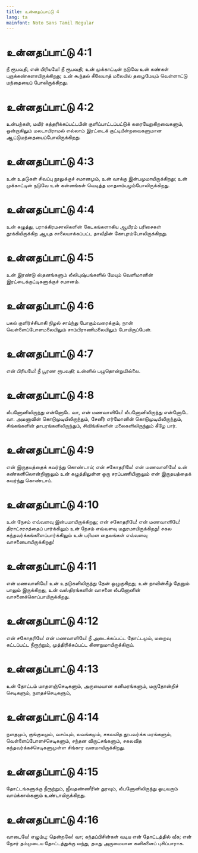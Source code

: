 ```yaml
---
title: உன்னதப்பாட்டு 4
lang: ta
mainfont: Noto Sans Tamil Regular
---
```


# உன்னதப்பாட்டு 4:1

நீ ரூபவதி, என் பிரியமே! நீ ரூபவதி; உன் முக்காட்டின் நடுவே உன் கண்கள் புறாக்கண்களாயிருக்கிறது; உன் கூந்தல் கீலேயாத் மலையில் தழைமேயும் வெள்ளாட்டு மந்தையைப் போலிருக்கிறது.

# உன்னதப்பாட்டு 4:2

உன்பற்கள், மயிர் கத்தரிக்கப்பட்டபின் குளிப்பாட்டப்பட்டுக் கரையேறுகிறவைகளும், ஒன்றாகிலும் மலடாயிராமல் எல்லாம் இரட்டைக் குட்டியீன்றவைகளுமான ஆட்டுமந்தையைப்போலிருக்கிறது.

# உன்னதப்பாட்டு 4:3

உன் உதடுகள் சிவப்பு நூலுக்குச் சமானமும், உன் வாக்கு இன்பமுமாயிருக்கிறது; உன் முக்காட்டின் நடுவே உன் கன்னங்கள் வெடித்த மாதளம்பழம்போலிருக்கிறது.

# உன்னதப்பாட்டு 4:4

உன் கழுத்து, பராக்கிரமசாலிகளின் கேடகங்களாகிய ஆயிரம் பரிசைகள் தூக்கியிருக்கிற ஆயுத சாலையாக்கப்பட்ட தாவீதின் கோபுரம்போலிருக்கிறது.

# உன்னதப்பாட்டு 4:5

உன் இரண்டு ஸ்தனங்களும் லீலிபுஷ்பங்களில் மேயும் வெளிமானின் இரட்டைக்குட்டிகளுக்குச் சமானம்.

# உன்னதப்பாட்டு 4:6

பகல் குளிர்ச்சியாகி நிழல் சாய்ந்து போகும்வரைக்கும், நான் வெள்ளைப்போளமலையிலும் சாம்பிராணிமலையிலும் போயிருப்பேன்.

# உன்னதப்பாட்டு 4:7

என் பிரியமே! நீ பூரண ரூபவதி; உன்னில் பழுதொன்றுமில்லை.

# உன்னதப்பாட்டு 4:8

லீபனோனிலிருந்து என்னோடே வா, என் மணவாளியே! லீபனோனிலிருந்து என்னோடே வா. அமனாவின் கொடுமுடியிலிருந்தும், சேனீர் எர்மோனின் கொடுமுடியிலிருந்தும், சிங்கங்களின் தாபரங்களிலிருந்தும், சிவிங்கிகளின் மலைகளிலிருந்தும் கீழே பார்.

# உன்னதப்பாட்டு 4:9

என் இருதயத்தைக் கவர்ந்து கொண்டாய்; என் சகோதரியே! என் மணவாளியே! உன் கண்களிலொன்றினாலும் உன் கழுத்திலுள்ள ஒரு சரப்பணியினாலும் என் இருதயத்தைக் கவர்ந்து கொண்டாய்.

# உன்னதப்பாட்டு 4:10

உன் நேசம் எவ்வளவு இன்பமாயிருக்கிறது; என் சகோதரியே! என் மணவாளியே! திராட்சரசத்தைப் பார்க்கிலும் உன் நேசம் எவ்வளவு மதுரமாயிருக்கிறது! சகல கந்தவர்க்கங்களைப்பார்க்கிலும் உன் பரிமள தைலங்கள் எவ்வளவு வாசனையாயிருக்கிறது!

# உன்னதப்பாட்டு 4:11

என் மணவாளியே! உன் உதடுகளிலிருந்து தேன் ஒழுகுகிறது, உன் நாவின்கீழ் தேனும் பாலும் இருக்கிறது, உன் வஸ்திரங்களின் வாசனை லீபனோனின் வாசனைக்கொப்பாயிருக்கிறது.

# உன்னதப்பாட்டு 4:12

என் சகோதரியே! என் மணவாளியே! நீ அடைக்கப்பட்ட தோட்டமும், மறைவு கட்டப்பட்ட நீரூற்றும், முத்திரிக்கப்பட்ட கிணறுமாயிருக்கிறாய்.

# உன்னதப்பாட்டு 4:13

உன் தோட்டம் மாதளஞ்செடிகளும், அருமையான கனிமரங்களும், மருதோன்றிச் செடிகளும், நளதச்செடிகளும்,

# உன்னதப்பாட்டு 4:14

நளதமும், குங்குமமும், வசம்பும், லவங்கமும், சகலவித தூபவர்க்க மரங்களும், வெள்ளைப்போளச்செடிகளும், சந்தன விருட்சங்களும், சகலவித கந்தவர்க்கச்செடிகளுமுள்ள சிங்கார வனமாயிருக்கிறது.

# உன்னதப்பாட்டு 4:15

தோட்டங்களுக்கு நீரூற்றும், ஜீவதண்ணீரின் துரவும், லீபனோனிலிருந்து ஓடிவரும் வாய்க்கால்களும் உண்டாயிருக்கிறது.

# உன்னதப்பாட்டு 4:16

வாடையே! எழும்பு; தென்றலே! வா; கந்தப்பிசின்கள் வடிய என் தோட்டத்தில் வீசு; என் நேசர் தம்முடைய தோட்டத்துக்கு வந்து, தமது அருமையான கனிகளைப் புசிப்பாராக.


